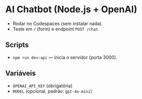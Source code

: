 # AI Chatbot (Node.js + OpenAI)
- Rodar no Codespaces (sem instalar nada).
- Teste em `/` (form) e endpoint `POST /chat`.

## Scripts
- `npm run dev:api` — inicia o servidor (porta 3000).

## Variáveis
- `OPENAI_API_KEY` (obrigatória)
- `MODEL` (opcional, padrão: `gpt-4o-mini`)
